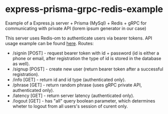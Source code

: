 # express-prisma-grpc-redis-example
Example of a Express.js server + Prisma (MySql) + Redis + gRPC for communicating with private API (lorem ipsum generator in our case)

This server uses Redis-om to authenticate users via bearer tokens. API usage example can be found [here](https://github.com/vaguue/express-examples/blob/main/express-prisma-grpc-redis-example/test/exampleUsage.js).
Routes:
  * /signin [POST] - request bearer token with id + password (id is either a phone or email, after registration the type of id is stored in the database as well).
  * /signup [POST] - create new user (return bearer token after a successful registration).
  * /info [GET] - return id and id type (authenticated only).
  * /phrase [GET] - return random phrase (uses gRPC private API, authenticated only).
  * /latency [GET] - return server latency (authenticated only).
  * /logout [GET] - has "all" query boolean parameter, which determines wheter to logout from all users's session of curent only.
